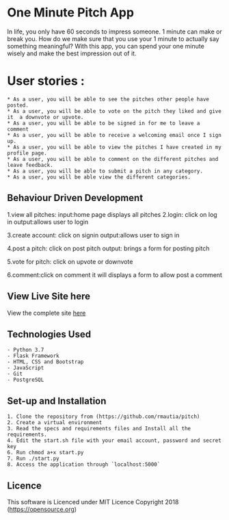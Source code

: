 # One Minute Pitch App
In life, you only have 60 seconds to impress someone. 1 minute can make or break you. How do we make sure that you use your 1 minute to actually say something meaningful? With this app, you can spend your one minute wisely and make the best impression out of it. 

# User stories :
    * As a user, you will be able to see the pitches other people have posted.
    * As a user, you will be able to vote on the pitch they liked and give it  a downvote or upvote.
    * As a user, you will be able to be signed in for me to leave a comment
    * As a user, you will be able to receive a welcoming email once I sign up.
    * As a user, you will be able to view the pitches I have created in my profile page.
    * As a user, you will be able to comment on the different pitches and leave feedback.
    * As a user, you will be able to submit a pitch in any category.
    * As a user, you will be able view the different categories.


## Behaviour Driven Development

1.view all pitches:
input:home page displays all pitches
2.login:
click on log in
output:allows user to login

3.create account:
click on signin
output:allows user to sign in

4.post a pitch:
click on post pitch 
output:
brings a form for posting pitch

5.vote for pitch:
click on upvote or downvote

6.comment:click on comment it will displays a form to allow post a comment

## View Live Site here
View the complete site [here]()


## Technologies Used
    - Python 3.7
    - Flask Framework
    - HTML, CSS and Bootstrap
    - JavaScript
    - Git
    - PostgreSQL


## Set-up and Installation
    1. Clone the repository from (https://github.com/rmautia/pitch)
    2. Create a virtual environment
    3. Read the specs and requirements files and Install all the requirements.
    4. Edit the start.sh file with your email account, password and secret key 
    6. Run chmod a+x start.py
    7. Run ./start.py
    8. Access the application through `localhost:5000`


 ## Licence

This software is Licenced under MIT Licence
Copyright 2018 (https://opensource.org)
